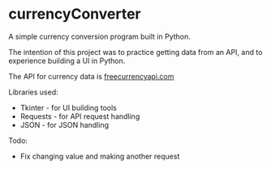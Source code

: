 # currencyConverter
 
A simple currency conversion program built in Python.

The intention of this project was to practice getting data from an API, and to experience building a UI in Python.

The API for currency data is [freecurrencyapi.com](https://freecurrencyapi.com/)

Libraries used:
- Tkinter - for UI building tools
- Requests - for API request handling
- JSON - for JSON handling

Todo:
- Fix changing value and making another request